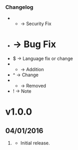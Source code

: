 ### Changelog

 * * -> Security Fix
 * # -> Bug Fix
 * $ -> Language fix or change
 * + -> Addition
 * ^ -> Change
 * - -> Removed
 * ! -> Note

# v1.0.0
## 04/01/2016

1. [](#new)
    * Initial release.
